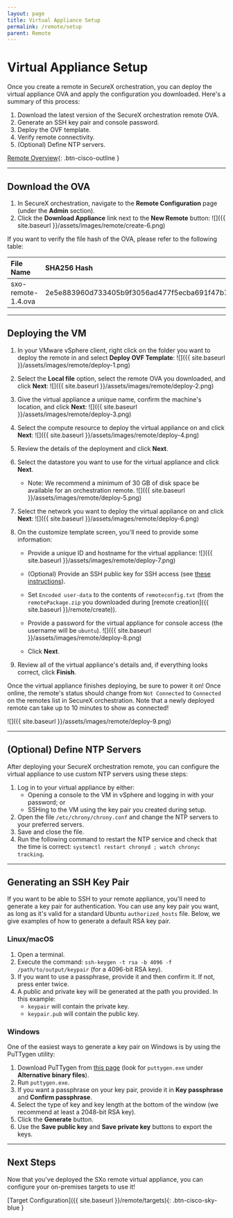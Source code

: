 ```yaml
---
layout: page
title: Virtual Appliance Setup
permalink: /remote/setup
parent: Remote
---
```


# Virtual Appliance Setup
Once you create a remote in SecureX orchestration, you can deploy the virtual appliance OVA and apply the configuration you downloaded. Here's a summary of this process:
1. Download the latest version of the SecureX orchestration remote OVA.
1. Generate an SSH key pair and console password.
1. Deploy the OVF template.
1. Verify remote connectivity.
1. (Optional) Define NTP servers.

[<i class="fa fa-video mr-1"></i> Remote Overview](https://www.youtube.com/watch?v=EC2nCiAn1HM&list=PLPFIie48Myg2tu2gHbgm-moYg8LDaXsSo){: .btn-cisco-outline }

---

## Download the OVA
1. In SecureX orchestration, navigate to the **Remote Configuration** page (under the **Admin** section).
1. Click the **Download Appliance** link next to the **New Remote** button:
![]({{ site.baseurl }}/assets/images/remote/create-6.png)

If you want to verify the file hash of the OVA, please refer to the following table:

| File Name | SHA256 Hash |
|:----------|:------------|
| sxo-remote-1.4.ova | 2e5e883960d733405b9f3056ad477f5ecba691f47b71e0d9e99d801149e8d3f9 |

---

## Deploying the VM
1. In your VMware vSphere client, right click on the folder you want to deploy the remote in and select **Deploy OVF Template**:
![]({{ site.baseurl }}/assets/images/remote/deploy-1.png)

1. Select the **Local file** option, select the remote OVA you downloaded, and click **Next**:
![]({{ site.baseurl }}/assets/images/remote/deploy-2.png)

1. Give the virtual appliance a unique name, confirm the machine's location, and click **Next**:
![]({{ site.baseurl }}/assets/images/remote/deploy-3.png)

1. Select the compute resource to deploy the virtual appliance on and click **Next**:
![]({{ site.baseurl }}/assets/images/remote/deploy-4.png)

1. Review the details of the deployment and click **Next**.
1. Select the datastore you want to use for the virtual appliance and click **Next**.
	* Note: We recommend a minimum of 30 GB of disk space be available for an orchestration remote.
![]({{ site.baseurl }}/assets/images/remote/deploy-5.png)

1. Select the network you want to deploy the virtual appliance on and click **Next**:
![]({{ site.baseurl }}/assets/images/remote/deploy-6.png)

1. On the customize template screen, you'll need to provide some information:
	* Provide a unique ID and hostname for the virtual appliance:
	![]({{ site.baseurl }}/assets/images/remote/deploy-7.png)
	
	* (Optional) Provide an SSH public key for SSH access (see [these instructions](#generating-an-ssh-key-pair)).
	* Set `Encoded user-data` to the contents of `remoteconfig.txt` (from the `remotePackage.zip` you downloaded during [remote creation]({{ site.baseurl }}/remote/create)).
	* Provide a password for the virtual appliance for console access (the username will be `ubuntu`).
	![]({{ site.baseurl }}/assets/images/remote/deploy-8.png)
	
	* Click **Next**.
1. Review all of the virtual appliance's details and, if everything looks correct, click **Finish**.

Once the virtual appliance finishes deploying, be sure to power it on! Once online, the remote's status should change from `Not Connected` to `Connected` on the remotes list in SecureX orchestration. Note that a newly deployed remote can take up to 10 minutes to show as connected!

![]({{ site.baseurl }}/assets/images/remote/deploy-9.png)

---

## (Optional) Define NTP Servers
After deploying your SecureX orchestration remote, you can configure the virtual appliance to use custom NTP servers using these steps:
1. Log in to your virtual appliance by either:
	* Opening a console to the VM in vSphere and logging in with your password; or
	* SSHing to the VM using the key pair you created during setup.
1. Open the file `/etc/chrony/chrony.conf` and change the NTP servers to your preferred servers.
1. Save and close the file.
1. Run the following command to restart the NTP service and check that the time is correct: `systemctl restart chronyd ; watch chronyc tracking`.

---

## Generating an SSH Key Pair
If you want to be able to SSH to your remote appliance, you'll need to generate a key pair for authentication. You can use any key pair you want, as long as it's valid for a standard Ubuntu `authorized_hosts` file. Below, we give examples of how to generate a default RSA key pair.

### Linux/macOS
1. Open a terminal.
1. Execute the command: `ssh-keygen -t rsa -b 4096 -f /path/to/output/keypair` (for a 4096-bit RSA key).
1. If you want to use a passphrase, provide it and then confirm it. If not, press enter twice.
1. A public and private key will be generated at the path you provided. In this example:
	* `keypair` will contain the private key.
	* `keypair.pub` will contain the public key.

### Windows
One of the easiest ways to generate a key pair on Windows is by using the PuTTygen utility:
1. Download PuTTygen from [this page](https://www.chiark.greenend.org.uk/~sgtatham/putty/latest.html) (look for `puttygen.exe` under **Alternative binary files**).
1. Run `puttygen.exe`.
1. If you want a passphrase on your key pair, provide it in **Key passphrase** and **Confirm passphrase**.
1. Select the type of key and key length at the bottom of the window (we recommend at least a 2048-bit RSA key).
1. Click the **Generate** button.
1. Use the **Save public key** and **Save private key** buttons to export the keys.

---

## Next Steps
Now that you've deployed the SXo remote virtual appliance, you can configure your on-premises targets to use it!

[Target Configuration]({{ site.baseurl }}/remote/targets){: .btn-cisco-sky-blue }
